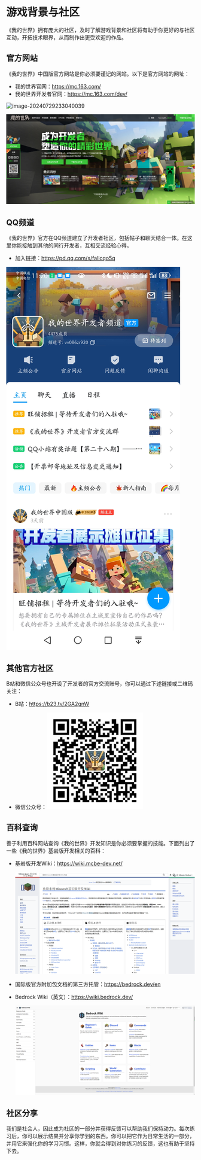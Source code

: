 # 游戏背景与社区

《我的世界》拥有庞大的社区，及时了解游戏背景和社区将有助于你更好的与社区互动，开拓技术眼界，从而制作出更受欢迎的作品。

## 官方网站

《我的世界》中国版官方网站是你必须要谨记的网站。以下是官方网站的网址：

- 我的世界官网：https://mc.163.com/
- 我的世界开发者官网：https://mc.163.com/dev/

![image-20240729233040039](./assets/image-20240729233040039-1722267042680-37.png)

![image-20240801141617800](./assets/image-20240801141617800-1722492979952-1.png)

## QQ频道

《我的世界》官方在QQ频道建立了开发者社区，包括帖子和聊天结合一体。在这里你能接触到其他的同行开发者，互相交流经验心得。

- 加入链接：https://pd.qq.com/s/fallcqo5q

![681600608c84ae2769438aae801b78f](./assets/681600608c84ae2769438aae801b78f-1722267749164-49.jpg)

## 其他官方社区

B站和微信公众号也开设了开发者的官方交流账号，你可以通过下述链接或二维码关注：

- B站：https://b23.tv/2GA2gnW
  
- 微信公众号：![二维码](./assets/kfz_qrcode_40b56f0-1722333729838-69.jpg)

## 百科查询

善于利用百科网站查询《我的世界》开发知识是你必须要掌握的技能。下面列出了一些《我的世界》基岩版开发相关的百科：

- 基岩版开发Wiki：https://wiki.mcbe-dev.net/

  ![image-20240730184621160](./assets/image-20240730184621160-1722336382230-73.png)

- 国际版官方附加包文档的第三方托管：https://bedrock.dev/en

- Bedrock Wiki（英文）：https://wiki.bedrock.dev/

  ![image-20240730184800778](./assets/image-20240730184800778-1722336482377-75.png)

## 社区分享

我们是社会人，因此成为社区的一部分并获得反馈可以帮助我们保持动力。每次练习后，你可以展示结果并分享你学到的东西。你可以把它作为日常生活的一部分，并用它来强化你的学习习惯。这样，你就会得到对你练习的反馈，这也有助于坚持下去。